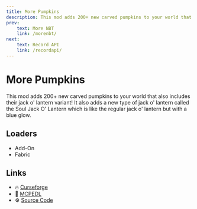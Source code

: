 ```yaml
---
title: More Pumpkins
description: This mod adds 200+ new carved pumpkins to your world that also includes their jack o' lantern variant! It also adds a new type of jack o' lantern called the Soul Jack O' Lantern which is like the regular jack o' lantern but with a blue glow.
prev:
    text: More NBT
    link: /morenbt/
next:
    text: Record API
    link: /recordapi/
---
```


# More Pumpkins

This mod adds 200+ new carved pumpkins to your world that also includes their jack o' lantern variant! It also adds a new type of jack o' lantern called the Soul Jack O' Lantern which is like the regular jack o' lantern but with a blue glow.

## Loaders

- Add-On
- Fabric

## Links

- :fire: [Curseforge](https://www.curseforge.com/minecraft-bedrock/addons/more-pumpkin)
- :wrench: [MCPEDL](https://mcpedl.com/more-pumpkin/)
- :gear: [Source Code](https://github.com/legopitstop/Addons)
